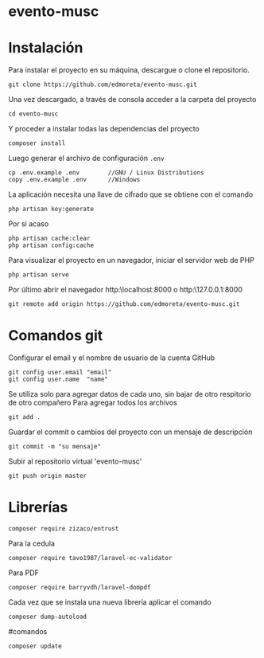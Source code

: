 # evento-musc

# Instalación
Para instalar el proyecto en su máquina, descargue o clone el repositorio.

```
git clone https://github.com/edmoreta/evento-musc.git
```

Una vez descargado, a través de consola acceder a la carpeta del proyecto

```
cd evento-musc
```

Y proceder a instalar todas las dependencias del proyecto
```
composer install
```

Luego generar el archivo de configuración `.env`
```
cp .env.example .env        //GNU / Linux Distributions
copy .env.example .env      //Windows
```

La aplicación necesita una llave de cifrado que se obtiene con el comando
```
php artisan key:generate
```

Por si acaso
```
php artisan cache:clear
php artisan config:cache
```

Para visualizar el proyecto en un navegador, iniciar el servidor web de PHP
```
php artisan serve
```

Por último abrir el navegador http:\\localhost:8000 o http:\\127.0.0.1:8000


```
git remote add origin https://github.com/edmoreta/evento-musc.git
```


# Comandos git
Configurar el email y el nombre de usuario de la cuenta GitHub
```
git config user.email "email"
git config user.name  "name"

```
Se utiliza solo para agregar datos de cada uno, sin bajar de otro respitorio de otro compañero
Para agregar todos los archivos
```
git add .
```
Guardar el commit o cambios del proyecto con un mensaje de descripción
```
git commit -m "su mensaje"
```

Subir al repositorio virtual 'evento-musc'
```
git push origin master
```
# Librerías
```
composer require zizaco/entrust
```
Para la cedula
```
composer require tavo1987/laravel-ec-validator
```
Para PDF
```
composer require barryvdh/laravel-dompdf
```
Cada vez que se instala una nueva librería aplicar el comando
```
composer dump-autoload
```
#comandos

```
composer update
```


